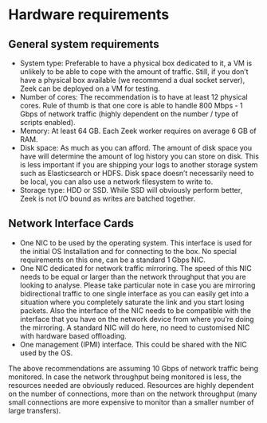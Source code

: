 # Hardware requirements

## General system requirements

- System type: Preferable to have a physical box dedicated to it, a VM is unlikely to be able to cope with the amount of traffic. Still, if you don’t have a physical box available (we recommend a dual socket server), Zeek can be deployed on a VM for testing.
- Number of cores: The recommendation is to have at least 12 physical cores. Rule of thumb is that one core is able to handle 800 Mbps - 1 Gbps of network traffic (highly dependent on the number / type of scripts enabled).
- Memory: At least 64 GB. Each Zeek worker requires on average 6 GB of RAM.
- Disk space: As much as you can afford. The amount of disk space you have will determine the amount of log history you can store on disk. This is less important if you are shipping your logs to another storage system such as Elasticsearch or HDFS. Disk space doesn’t necessarily need to be local, you can also use a network filesystem to write to.
- Storage type: HDD or SSD. While SSD will obviously perform better, Zeek is not I/O bound as writes are batched together.

## Network Interface Cards

- One NIC to be used by the operating system. This interface is used for the initial OS Installation and for connecting to the box. No special requirements on this one, can be a standard 1 Gbps NIC.
- One NIC dedicated for network traffic mirroring. The speed of this NIC needs to be equal or larger than the network throughput that you are looking to analyse. Please take particular note in case you are mirroring bidirectional traffic to one single interface as you can easily get into a situation where you completely saturate the link and you start losing packets. Also the interface of the NIC needs to be compatible with the interface that you have on the network device from where you’re doing the mirroring. A standard NIC will do here, no need to customised NIC with hardware based offloading.
- One management (IPMI) interface. This could be shared with the NIC used by the OS.

The above recommendations are assuming 10 Gbps of network traffic being monitored. In case the network throughput being monitored is less, the resources needed are obviously reduced. Resources are highly dependent on the number of connections, more than on the network throughput (many small connections are more expensive to monitor than a smaller number of large transfers).
